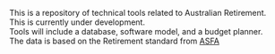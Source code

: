 This is a repository of technical tools related to Australian Retirement. <br>
This is currently under development.<br>
Tools will include a database, software model, and a budget planner.<br>
The data is based on the Retirement standard from <a href="https://www.superannuation.asn.au/resources/retirement-standard/">ASFA</a>

